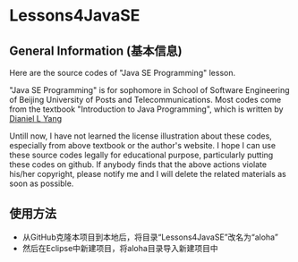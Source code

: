 # Lessons4JavaSE

## General Information (基本信息)
Here are the source codes of "Java SE Programming" lesson.

"Java SE Programming" is for sophomore in School of Software Engineering of Beijing University of Posts and Telecommunications. 
Most codes come from the textbook "Introduction to Java Programming", which is written by [Dianiel L Yang](http://www.cs.armstrong.edu/liang/)

Untill now, I have not learned the license illustration about these codes, especially from above textbook or the author's website.
I hope I can use these source codes legally for educational purpose, particularly putting these codes on github.
If anybody finds that the above actions violate his/her copyright, please notify me and I will delete the related materials as soon as possible.

## 使用方法

- 从GitHub克隆本项目到本地后，将目录“Lessons4JavaSE”改名为“aloha”
- 然后在Eclipse中新建项目，将aloha目录导入新建项目中

